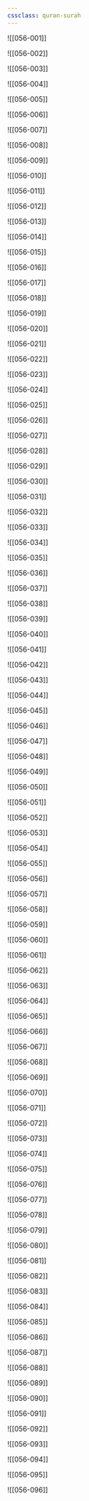 ```yaml
---
cssclass: quran-surah
---
```


![[056-001]]

![[056-002]]

![[056-003]]

![[056-004]]

![[056-005]]

![[056-006]]

![[056-007]]

![[056-008]]

![[056-009]]

![[056-010]]

![[056-011]]

![[056-012]]

![[056-013]]

![[056-014]]

![[056-015]]

![[056-016]]

![[056-017]]

![[056-018]]

![[056-019]]

![[056-020]]

![[056-021]]

![[056-022]]

![[056-023]]

![[056-024]]

![[056-025]]

![[056-026]]

![[056-027]]

![[056-028]]

![[056-029]]

![[056-030]]

![[056-031]]

![[056-032]]

![[056-033]]

![[056-034]]

![[056-035]]

![[056-036]]

![[056-037]]

![[056-038]]

![[056-039]]

![[056-040]]

![[056-041]]

![[056-042]]

![[056-043]]

![[056-044]]

![[056-045]]

![[056-046]]

![[056-047]]

![[056-048]]

![[056-049]]

![[056-050]]

![[056-051]]

![[056-052]]

![[056-053]]

![[056-054]]

![[056-055]]

![[056-056]]

![[056-057]]

![[056-058]]

![[056-059]]

![[056-060]]

![[056-061]]

![[056-062]]

![[056-063]]

![[056-064]]

![[056-065]]

![[056-066]]

![[056-067]]

![[056-068]]

![[056-069]]

![[056-070]]

![[056-071]]

![[056-072]]

![[056-073]]

![[056-074]]

![[056-075]]

![[056-076]]

![[056-077]]

![[056-078]]

![[056-079]]

![[056-080]]

![[056-081]]

![[056-082]]

![[056-083]]

![[056-084]]

![[056-085]]

![[056-086]]

![[056-087]]

![[056-088]]

![[056-089]]

![[056-090]]

![[056-091]]

![[056-092]]

![[056-093]]

![[056-094]]

![[056-095]]

![[056-096]]

